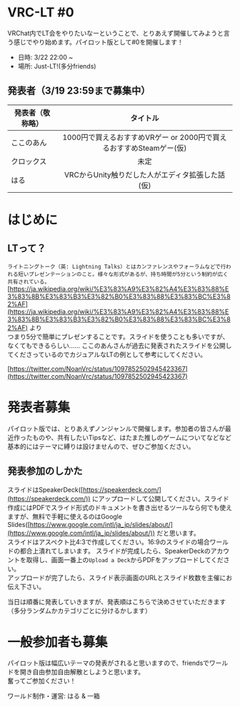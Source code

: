 # VRC-LT #0
VRChat内でLT会をやりたいなーということで、とりあえず開催してみようと言う感じでやり始めます。パイロット版として#0を開催します！
* 日時: 3/22 22:00 ~  
* 場所: Just-LT!(多分friends)

## 発表者（3/19 23:59まで募集中）

| 発表者（敬称略）| タイトル　| 
| ------------- |:-------------:| 
| ここのあん     | 1000円で買えるおすすめVRゲー or 2000円で買えるおすすめSteamゲー(仮)| 
| クロックス     | 未定| 
| はる          | VRCからUnity触りだした人がエディタ拡張した話(仮)| 



# はじめに
## LTって？
```ライトニングトーク（英: Lightning Talks）とはカンファレンスやフォーラムなどで行われる短いプレゼンテーションのこと。様々な形式があるが、持ち時間が5分という制約が広く共有されている。```  
[https://ja.wikipedia.org/wiki/%E3%83%A9%E3%82%A4%E3%83%88%E3%83%8B%E3%83%B3%E3%82%B0%E3%83%88%E3%83%BC%E3%82%AF](https://ja.wikipedia.org/wiki/%E3%83%A9%E3%82%A4%E3%83%88%E3%83%8B%E3%83%B3%E3%82%B0%E3%83%88%E3%83%BC%E3%82%AF) より  
つまり5分で簡単にプレゼンすることです。スライドを使うことも多いですが、なくてもできるらしい……
ここのあんさんが過去に発表されたスライドを公開してくださっているのでカジュアルなLTの例として参考にしてください。

[https://twitter.com/NoanVrc/status/1097852502945423367](https://twitter.com/NoanVrc/status/1097852502945423367)

# 発表者募集
パイロット版では、とりあえずノンジャンルで開催します。参加者の皆さんが最近作ったものや、共有したいTipsなど、はたまた推しのゲームについてなどなど基本的にはテーマに縛りは設けませんので、ぜひご参加ください。  

## 発表参加のしかた
スライドはSpeakerDeck([https://speakerdeck.com/](https://speakerdeck.com/)) にアップロードして公開してください。スライド作成にはPDFでスライド形式のドキュメントを書き出せるツールなら何でも使えますが、無料で手軽に使えるのはGoogle Slides([https://www.google.com/intl/ja_jp/slides/about/](https://www.google.com/intl/ja_jp/slides/about/)) だと思います。  
スライドはアスペクト比4:3で作成してください。16:9のスライドの場合ワールドの都合上潰れてしまいます。
スライドが完成したら、SpeakerDeckのアカウントを取得し、画面一番上の`Upload a Deck`からPDFをアップロードしてください。  
アップロードが完了したら、スライド表示画面のURLとスライド枚数を主催にお伝え下さい。

当日は順番に発表していきますが、発表順はこちらで決めさせていただきます（多分ランダムかカテゴリごとに分けるかします）

# 一般参加者も募集
パイロット版は幅広いテーマの発表がされると思いますので、friendsでワールドを開き自由参加自由解散としようと思います。  
奮ってご参加ください！

ワールド制作・運営: はる & 一箱